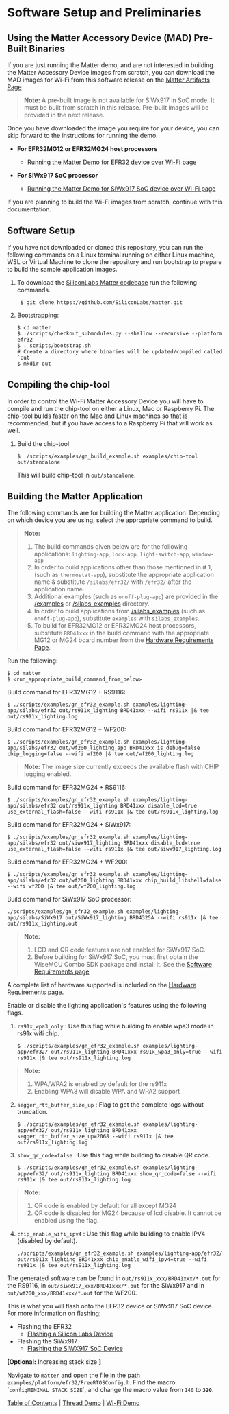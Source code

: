 # Software Setup and Preliminaries

## Using the Matter Accessory Device (MAD) Pre-Built Binaries

If you are just running the Matter demo, and are not interested in building the
Matter Accessory Device images from scratch, you can download the MAD images for
Wi-Fi from this software release on the
[Matter Artifacts Page](../general/ARTIFACTS.md)

> **Note:** A pre-built image is not available for SiWx917 in SoC mode. It must be built from scratch in this release.
> Pre-built images will be provided in the next release.

Once you have downloaded the image you require for your device, you can skip
forward to the instructions for running the demo.

  - **For EFR32MG12 or EFR32MG24 host processors**

    - [Running the Matter Demo for EFR32 device over Wi-Fi page](./RUN_DEMO.md)

  - **For SiWx917 SoC processor**

    - [Running the Matter Demo for SiWx917 SoC device over Wi-Fi page](./RUN_DEMO_SiWx917_SoC.md)

If you are planning to build the Wi-Fi images from scratch, 
continue with this documentation.

## Software Setup

If you have not downloaded or cloned this repository, you can run the following
commands on a Linux terminal running on either Linux machine, WSL or Virtual
Machine to clone the repository and run bootstrap to prepare to build the sample
application images.

1. To download the
   [SiliconLabs Matter codebase](https://github.com/SiliconLabs/matter.git) run
   the following commands.

    ```shell
     $ git clone https://github.com/SiliconLabs/matter.git
    ```

2. Bootstrapping:

    ```shell
    $ cd matter
    $ ./scripts/checkout_submodules.py --shallow --recursive --platform efr32
    $ . scripts/bootstrap.sh
    # Create a directory where binaries will be updated/compiled called `out`
    $ mkdir out
    ```

## Compiling the chip-tool

In order to control the Wi-Fi Matter Accessory Device you will have to compile
and run the chip-tool on either a Linux, Mac or Raspberry Pi. The chip-tool builds
faster on the Mac and Linux machines so that is recommended, but if you have
access to a Raspberry Pi that will work as well.

1. Build the chip-tool

    ```shell
    $ ./scripts/examples/gn_build_example.sh examples/chip-tool out/standalone
    ```

    This will build chip-tool in `out/standalone`.

## Building the Matter Application

The following commands are for building the Matter application. Depending on which device
you are using, select the appropriate command to build.

>    **Note:**
>    1. The build commands given below are for the following applications: `lighting-app`, `lock-app`, `light-switch-app`, `window-app`
>    2. In order to build applications other than those mentioned in # 1, (such as `thermostat-app`), substitute the appropriate application name & 
substitute `/silabs/efr32/` with `/efr32/` after the application name.
>    3. Additional examples (such as `onoff-plug-app`) are provided in the [/examples](../../../examples/) or [/silabs_examples](../../../silabs_examples/) directory.
>    4. In order to build applications from [/silabs_examples](../../../silabs_examples/) (such as `onoff-plug-app`), substitute `examples` with `silabs_examples`.
>    5. To build for EFR32MG12 or EFR32MG24 host processors, substitute `BRD41xxx` in the build command with the appropriate MG12 or MG24 board number
from the [Hardware Requirements Page](../general/HARDWARE_REQUIREMENTS.md).

Run the following:

```shell
$ cd matter
$ <run_appropriate_build_command_from_below>
```
Build command for EFR32MG12 + RS9116:

```shell
$ ./scripts/examples/gn_efr32_example.sh examples/lighting-app/silabs/efr32 out/rs911x_lighting BRD41xxx --wifi rs911x |& tee out/rs911x_lighting.log
```

Build command for EFR32MG12 + WF200:

```shell
$ ./scripts/examples/gn_efr32_example.sh examples/lighting-app/silabs/efr32 out/wf200_lighting_app BRD41xxx is_debug=false chip_logging=false --wifi wf200 |& tee out/wf200_lighting.log
```

> **Note:** The image size currently exceeds the available flash with CHIP logging enabled.

Build command for EFR32MG24 + RS9116:

```shell
$ ./scripts/examples/gn_efr32_example.sh examples/lighting-app/silabs/efr32 out/rs911x_lighting BRD41xxx disable_lcd=true use_external_flash=false --wifi rs911x |& tee out/rs911x_lighting.log
```

Build command for EFR32MG24 + SiWx917:

```shell
$ ./scripts/examples/gn_efr32_example.sh examples/lighting-app/silabs/efr32 out/siwx917_lighting BRD41xxx disable_lcd=true use_external_flash=false --wifi rs911x |& tee out/siwx917_lighting.log
```

Build command for EFR32MG24 + WF200:

```shell
$ ./scripts/examples/gn_efr32_example.sh examples/lighting-app/silabs/efr32 out/wf200_lighting BRD41xxx chip_build_libshell=false --wifi wf200 |& tee out/wf200_lighting.log
```

Build command for SiWx917 SoC processor:

```shell
./scripts/examples/gn_efr32_example.sh examples/lighting-app/silabs/SiWx917 out/SiWx917_lighting BRD4325A --wifi rs911x |& tee out/rs911x_lighting.out
```
>    **Note:**
>    1. LCD and QR code features are not enabled for SiWx917 SoC.
>    2. Before building for SiWx917 SoC, you must first obtain the WiseMCU Combo SDK package and install it. See the [Software Requirements page](../general/SOFTWARE_REQUIREMENTS.md).

A complete list of hardware supported is included on the [Hardware Requirements page](../general/HARDWARE_REQUIREMENTS.md).

Enable or disable the lighting application's features using the following flags.

1.  `rs91x_wpa3_only` : Use this flag while building to enable wpa3 mode in rs91x wifi chip.

    ```shell
    $ ./scripts/examples/gn_efr32_example.sh examples/lighting-app/efr32/ out/rs911x_lighting BRD41xxx rs91x_wpa3_only=true --wifi rs911x |& tee out/rs911x_lighting.log
    ```

> **Note:** 
> 1. WPA/WPA2 is enabled by default for the rs911x
> 2. Enabling WPA3 will disable WPA and WPA2 support

2.  `segger_rtt_buffer_size_up` : Flag to get the complete logs without truncation.

    ```shell
    $ ./scripts/examples/gn_efr32_example.sh examples/lighting-app/efr32/ out/rs911x_lighting BRD41xxx segger_rtt_buffer_size_up=2068 --wifi rs911x |& tee out/rs911x_lighting.log
    ```
3.  `show_qr_code=false` : Use this flag while building to disable QR code.

    ```shell
    $ ./scripts/examples/gn_efr32_example.sh examples/lighting-app/efr32/ out/rs911x_lighting BRD41xxx show_qr_code=false --wifi rs911x |& tee out/rs911x_lighting.log
    ```
>    **Note:**
>    1. QR code is enabled by default for all except MG24
>    2. QR code is disabled for MG24 because of lcd disable. It cannot be enabled using the flag.

4. `chip_enable_wifi_ipv4` : Use this flag while building to enable IPV4 (disabled by default).

    ```shell
    ./scripts/examples/gn_efr32_example.sh examples/lighting-app/efr32/ out/rs911x_lighting BRD41xxx chip_enable_wifi_ipv4=true --wifi rs911x |& tee out/rs911x_lighting.log
    ```

The generated software can be found in
`out/rs911x_xxx/BRD41xxx/*.out` for the RS9116, in `out/siwx917_xxx/BRD41xxx/*.out`  for the
SiWx917 and in `out/wf200_xxx/BRD41xxx/*.out` for the WF200.

This is what you will flash onto the EFR32 device or SiWx917 SoC device. For more information on flashing:

- Flashing the EFR32
  - [Flashing a Silicon Labs Device](../general/FLASH_SILABS_DEVICE.md)
- Flashing the SiWx917
  - [Flashing the SiWX917 SoC Device](../general/FLASH_SILABS_SiWx917_SOC_DEVICE.md)

**[Optional:** Increasing stack size **]** 

Navigate to
`matter` and open the file in the path
`examples/platform/efr32/FreeRTOSConfig.h`. Find the macro:
\``configMINIMAL_STACK_SIZE`\`, and change the macro value from `140` to
 **`320`**.

[Table of Contents](../README.md) | [Thread Demo](../thread/DEMO_OVERVIEW.md) |
[Wi-Fi Demo](./DEMO_OVERVIEW.md)
